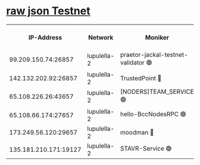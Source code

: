 [raw json Testnet](https://rpc-check.jaclalt.stavr.tech/jaclalt/rpc-jaclalt-result.json)
=

<table><tr><th>IP-Address</th><th>Network</th><th>Moniker</th><th>Latest Block Height</th><th>Earliest Block Height</th><th>Catching Up</th><th>Tx Index</th><th>Voting Power</th><th>Scan Time</th></tr><tr><td>99.209.150.74:26857</td><td>lupulella-2</td><td>praetor-jackal-testnet-validator 🟢</td><td>6543835</td><td>6247155</td><td>False</td><td>on</td><td>0</td><td>2024-02-06T15:32:06.237703505UTC</td></tr><tr><td>142.132.202.92:26857</td><td>lupulella-2</td><td>TrustedPoint 🔴</td><td>6543836</td><td>6282001</td><td>False</td><td>off</td><td>5</td><td>2024-02-06T15:32:15.528642706UTC</td></tr><tr><td>65.108.226.26:43657</td><td>lupulella-2</td><td>[NODERS]TEAM_SERVICE 🟢</td><td>6543836</td><td>6282001</td><td>False</td><td>on</td><td>0</td><td>2024-02-06T15:32:15.928999193UTC</td></tr><tr><td>65.108.66.174:27657</td><td>lupulella-2</td><td>hello-BccNodesRPC 🟢</td><td>6543836</td><td>6394001</td><td>False</td><td>on</td><td>0</td><td>2024-02-06T15:32:12.873806758UTC</td></tr><tr><td>173.249.56.120:29657</td><td>lupulella-2</td><td>moodman 🔴</td><td>6543836</td><td>6443836</td><td>False</td><td>off</td><td>940134</td><td>2024-02-06T15:32:15.267457925UTC</td></tr><tr><td>135.181.210.171:19127</td><td>lupulella-2</td><td>STAVR-Service 🟢</td><td>6543835</td><td>6542001</td><td>False</td><td>on</td><td>0</td><td>2024-02-06T15:32:05.518749557UTC</td></tr></table>
